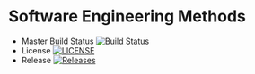 # Software Engineering Methods

- Master Build Status [![Build Status](https://travis-ci.com/AidanGoldie7/sem.svg?branch=master)](https://travis-ci.com/AidanGoldie7/sem)
- License [![LICENSE](https://img.shields.io/github/license/aidangoldie7/sem.svg?style=flat-square)](https://github.com/aidangoldie7/sem/blob/master/LICENSE)
- Release [![Releases](https://img.shields.io/github/release/aidangoldie7/sem/all.svg?style=flat-square)](https://github.com/aidangoldie7/sem/releases)

